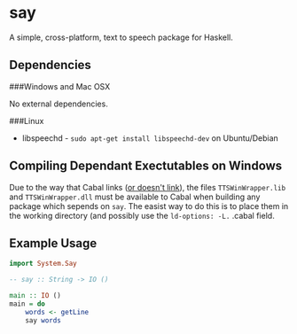 say
===

A simple, cross-platform, text to speech package for Haskell.

Dependencies
------------

###Windows and Mac OSX

No external dependencies.

###Linux

* libspeechd - `sudo apt-get install libspeechd-dev` on Ubuntu/Debian

Compiling Dependant Exectutables on Windows
-------------------------------------------

Due to the way that Cabal links ([or doesn't link](http://stackoverflow.com/questions/17437164/static-lib-required-for-compiling-library-is-also-required-for-library-users)), the files `TTSWinWrapper.lib` and `TTSWinWrapper.dll` must be available to Cabal when building any package which sepends on `say`. The easist way to do this is to place them in the working directory (and possibly use the `ld-options: -L.` .cabal field.

Example Usage
-------------

```haskell
import System.Say

-- say :: String -> IO ()

main :: IO ()
main = do
    words <- getLine
    say words
```
